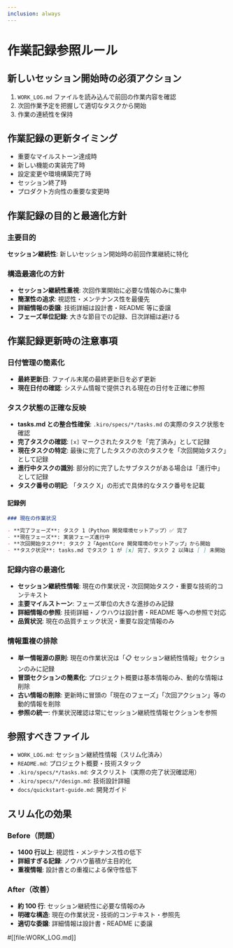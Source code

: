 ```yaml
---
inclusion: always
---
```


# 作業記録参照ルール

## 新しいセッション開始時の必須アクション

1. `WORK_LOG.md` ファイルを読み込んで前回の作業内容を確認
2. 次回作業予定を把握して適切なタスクから開始
3. 作業の連続性を保持

## 作業記録の更新タイミング

- 重要なマイルストーン達成時
- 新しい機能の実装完了時
- 設定変更や環境構築完了時
- セッション終了時
- プロダクト方向性の重要な変更時

## 作業記録の目的と最適化方針

### 主要目的

**セッション継続性**: 新しいセッション開始時の前回作業継続に特化

### 構造最適化の方針

- **セッション継続性重視**: 次回作業開始に必要な情報のみに集中
- **簡潔性の追求**: 視認性・メンテナンス性を最優先
- **詳細情報の委譲**: 技術詳細は設計書・README 等に委譲
- **フェーズ単位記録**: 大きな節目での記録、日次詳細は避ける

## 作業記録更新時の注意事項

### 日付管理の簡素化

- **最終更新日**: ファイル末尾の最終更新日を必ず更新
- **現在日付の確認**: システム情報で提供される現在の日付を正確に参照

### タスク状態の正確な反映

- **tasks.md との整合性確保**: `.kiro/specs/*/tasks.md` の実際のタスク状態を確認
- **完了タスクの確認**: `[x]` マークされたタスクを「完了済み」として記録
- **現在タスクの特定**: 最後に完了したタスクの次のタスクを「次回開始タスク」として記録
- **進行中タスクの識別**: 部分的に完了したサブタスクがある場合は「進行中」として記録
- **タスク番号の明記**: 「タスク X」の形式で具体的なタスク番号を記載

#### 記録例

```markdown
### 現在の作業状況

- **完了フェーズ**: タスク 1（Python 開発環境セットアップ）✅ 完了
- **現在フェーズ**: 実装フェーズ進行中
- **次回開始タスク**: タスク 2「AgentCore 開発環境のセットアップ」から開始
- **タスク状況**: tasks.md でタスク 1 が [x] 完了、タスク 2 以降は [ ] 未開始
```

### 記録内容の最適化

- **セッション継続性情報**: 現在の作業状況・次回開始タスク・重要な技術的コンテキスト
- **主要マイルストーン**: フェーズ単位の大きな進捗のみ記録
- **詳細情報の参照**: 技術詳細・ノウハウは設計書・README 等への参照で対応
- **品質状況**: 現在の品質チェック状況・重要な設定情報のみ

### 情報重複の排除

- **単一情報源の原則**: 現在の作業状況は「📋 セッション継続性情報」セクションのみに記録
- **冒頭セクションの簡素化**: プロジェクト概要は基本情報のみ、動的な情報は削除
- **古い情報の削除**: 更新時に冒頭の「現在のフェーズ」「次回アクション」等の動的情報を削除
- **参照の統一**: 作業状況確認は常にセッション継続性情報セクションを参照

## 参照すべきファイル

- `WORK_LOG.md`: セッション継続性情報（スリム化済み）
- `README.md`: プロジェクト概要・技術スタック
- `.kiro/specs/*/tasks.md`: タスクリスト（実際の完了状況確認用）
- `.kiro/specs/*/design.md`: 技術設計詳細
- `docs/quickstart-guide.md`: 開発ガイド

## スリム化の効果

### Before（問題）

- **1400 行以上**: 視認性・メンテナンス性の低下
- **詳細すぎる記録**: ノウハウ蓄積が主目的化
- **重複情報**: 設計書との重複による保守性低下

### After（改善）

- **約 100 行**: セッション継続性に必要な情報のみ
- **明確な構造**: 現在の作業状況・技術的コンテキスト・参照先
- **適切な委譲**: 詳細情報は設計書・README に委譲

#[[file:WORK_LOG.md]]
